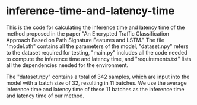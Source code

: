 # inference-time-and-latency-time
This is the code for calculating the inference time and latency time of the method proposed in the paper "An Encrypted Traffic Classification Approach Based on Path Signature Features and LSTM." The file "model.pth" contains all the parameters of the model, "dataset.npy" refers to the dataset required for testing, "main.py" includes all the code needed to compute the inference time and latency time, and "requirements.txt" lists all the dependencies needed for the environment.

The "dataset.npy" contains a total of 342 samples, which are input into the model with a batch size of 32, resulting in 11 batches. We use the average inference time and latency time of these 11 batches as the inference time and latency time of our method.

